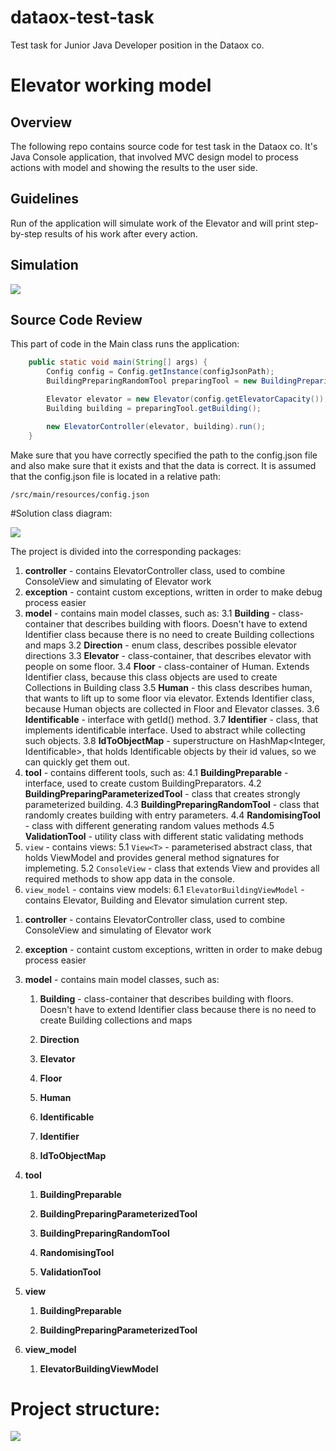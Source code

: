 # dataox-test-task
Test task for Junior Java Developer position in the Dataox co.

# Elevator working model

## Overview
The following repo contains source code for test task in the Dataox co.
It's Java Console application, that involved MVC design model to process actions with model and showing the results to the user side.

## Guidelines
Run of the application will simulate work of the Elevator and will print step-by-step results of his work after every action.

## Simulation

![](https://reedfree.sirv.com/video_2022-09-14_16-24-50.gif)

## Source Code Review

This part of code in the Main class runs the application:

```java
    public static void main(String[] args) {
        Config config = Config.getInstance(configJsonPath);
        BuildingPreparingRandomTool preparingTool = new BuildingPreparingRandomTool(config);

        Elevator elevator = new Elevator(config.getElevatorCapacity());
        Building building = preparingTool.getBuilding();

        new ElevatorController(elevator, building).run();
    }
```

Make sure that you have correctly specified the path to the config.json file and also make sure that it exists and that the data is correct.
It is assumed that the config.json file is located in a relative path:
```
/src/main/resources/config.json
```

#Solution class diagram:

![](https://reedfree.sirv.com/dataox_test_task.png)

The project is divided into the corresponding packages:

1. **controller** - contains ElevatorController class, used to combine ConsoleView and simulating of Elevator work
2. **exception** - containt custom exceptions, written in order to make debug process easier
3. **model** - contains main model classes, such as: 
  3.1 **Building** - class-container that describes building with floors. Doesn't have to extend Identifier class because there is no need to create Building collections and maps 
  3.2 **Direction** - enum class, describes possible elevator directions
  3.3 **Elevator** - class-container, that describes elevator with people on some floor.
  3.4 **Floor** - class-container of Human. Extends Identifier class, because this class objects are used to create Collections in Building class
  3.5 **Human** - this class describes human, that wants to lift up to some floor via elevator. Extends Identifier class, because Human objects are collected in Floor and Elevator classes.
  3.6 **Identificable** - interface with getId() method.
  3.7 **Identifier** - class, that implements identificable interface. Used to abstract while collecting such objects.
  3.8 **IdToObjectMap** - superstructure on HashMap<Integer, Identificable>, that holds Identificable objects by their id values, so we can quickly get them out.
4. **tool** - contains different tools, such as:
  4.1 **BuildingPreparable** - interface, used to create custom BuildingPreparators.
  4.2 **BuildingPreparingParameterizedTool** - class that creates strongly parameterized building.
  4.3 **BuildingPreparingRandomTool** - class that randomly creates building with entry parameters.
  4.4 **RandomisingTool** - class with different generating random values methods
  4.5 **ValidationTool** - utility class with different static validating methods
5. `view` - contains views:
  5.1 `View<T>` - parameterised abstract class, that holds ViewModel and provides general method signatures for implemeting.
  5.2 `ConsoleView` - class that extends View<ElevatorBuildingViewModel> and provides all required methods to show app data in the console.
6. `view_model` - contains view models:
  6.1 `ElevatorBuildingViewModel` - contains Elevator, Building and Elevator simulation current step.
    
<ol>
  <li>
    <p><strong>controller</strong> - contains ElevatorController class, used to combine ConsoleView and simulating of Elevator work</p>
  </li>
  <li>
    <p><strong>exception</strong> - containt custom exceptions, written in order to make debug process easier</p>
  </li>
  <li>
    <p><strong>model</strong> - contains main model classes, such as:</p>
    <ol>
      <li>
        <strong>Building</strong> - class-container that describes building with floors. Doesn't have to extend Identifier class because there is no need to create Building collections and maps 
      </li>
        <li>
        <p><strong>Direction</strong></p>
      </li>
        <li>
        <p><strong>Elevator</strong></p>
      </li>
        <li>
        <p><strong>Floor</strong></p>
      </li>
        <li>
        <p><strong>Human</strong></p>
      </li>
        <li>
        <p><strong>Identificable</strong></p>
      </li>
        <li>
        <p><strong>Identifier</strong></p>
      </li>
        <li>
        <p><strong>IdToObjectMap</strong></p>
      </li>
    </ol>
  </li>
    <li>
    <p><strong>tool</strong></p>
        <ol>
            <li>
        <p><strong>BuildingPreparable</strong></p>
      </li>
        <li>
        <p><strong>BuildingPreparingParameterizedTool</strong></p>
      </li>
        <li>
        <p><strong>BuildingPreparingRandomTool</strong></p>
      </li>
            <li>
        <p><strong>RandomisingTool</strong></p>
      </li>
            <li>
        <p><strong>ValidationTool</strong></p>
      </li>
    </ol>
  </li>
    <li>
    <p><strong>view</strong></p>
        <ol>
            <li>
        <p><strong>BuildingPreparable</strong></p>
      </li>
        <li>
        <p><strong>BuildingPreparingParameterizedTool</strong></p>
      </li>
    </ol>
  </li>
    <li>
    <p><strong>view_model</strong></p>
        <ol>
            <li>
        <p><strong>ElevatorBuildingViewModel</strong></p>
      </li>
    </ol>
  </li>
</ol>


# Project structure:

![](https://reedfree.sirv.com/projstruct.png)
